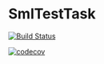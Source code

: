 # SmlTestTask
[![Build Status](https://travis-ci.com/alekstode/testBackend.svg?branch=main)](https://travis-ci.com/alekstode/testBackend)

[![codecov](https://codecov.io/gh/alekstode/testBackend/branch/main/graph/badge.svg?token=2AKX58YZO1)](https://codecov.io/gh/alekstode/testBackend)
